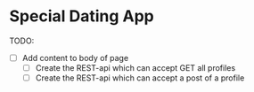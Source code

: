 # Special Dating App

TODO: 

- [ ] Add content to body of page
  - [ ] Create the REST-api which can accept GET all profiles
  - [ ] Create the REST-api which can accept a post of a profile